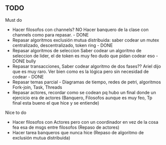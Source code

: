 ## TODO

Must do
- Hacer filosofos con channels? NO
Hacer banquero de la clase con channels como para repasar. - DONE
- Repasar algoritmos exclusión mutua distribuida: saber codear un mutex centralizado, descentralizado, token ring - DONE
- Repasar algoritmos de seleccion
Saber codear un algoritmo de seleccion de lider, el de token es muy feo dudo que pidan codear eso - DONE bully
- Repasar transacciones, 
Saber codear algoritmo de dos fases?? Ariel dijo que es muy raro. Ver bien como es la lógica pero sin necesidad de codear - DONE
- Repasar temas parcial - Diagramas de tiempo, redes de petri, algoritmos Fork-join, Task, Threads
- Repasar actores, recordar como se codean pq hubo un final donde un ejercicio era de actores (Banquero, Filosofos aunque es muy feo, Tp final esta bueno el que hice y se entiende)

Nice to do
- Hacer filosofos con Actores pero con un coordinador en vez de la cosa fea esa de msgs entre filosofos (Repaso de actores)
- Hacer tarea banqueros que nunca hice (Repaso de algoritmo de exclusión mutua distribuida)
